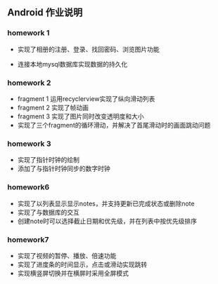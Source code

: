 ## Android 作业说明



### homework 1

* 实现了相册的注册、登录、找回密码、浏览图片功能

* 连接本地mysql数据库实现数据的持久化

  

### homework 2

* fragment 1 运用recyclerview实现了纵向滑动列表
* fragment 2 实现了帧动画
* fragment 3 实现了图片同时改变透明度和大小
* 实现了三个fragment的循环滑动，并解决了首尾滑动时的画面跳动问题



### homework 3

* 实现了指针时钟的绘制
* 添加了与指针时钟同步的数字时钟



### homework6

* 实现了以列表显示显示notes，并支持更新已完成状态或删除note
* 实现了与数据库的交互
* 创建note时可以选择截止日期和优先级，并在列表中按优先级排序



### homework7

* 实现了视频的暂停、播放、倍速功能
* 实现了进度条的时间显示，点击或滑动实现跳转
* 实现横竖屏切换并在横屏时采用全屏模式
